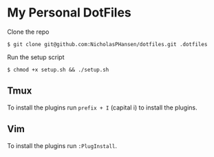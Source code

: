# My Personal DotFiles

Clone the repo
    
    $ git clone git@github.com:NicholasPHansen/dotfiles.git .dotfiles

Run the setup script

    $ chmod +x setup.sh && ./setup.sh

## Tmux
To install the plugins run `prefix + I` (capital i) to install the plugins.  

## Vim
To install the plugins run `:PlugInstall`.  

